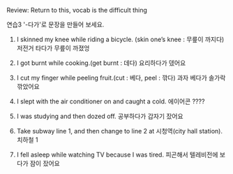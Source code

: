 Review:
Return to this, vocab is the difficult thing

연습3 '-다가'로 문장을 만들어 보세요.

1. I skinned my knee while riding a bicycle. (skin one’s knee : 무릎이 까지다)
   저전거 타다가 무릎이 까졌엉

2. I got burnt while cooking.(get burnt : 데다)
   요리하다가 뎄어요

3. I cut my finger while peeling fruit.(cut : 베다, peel : 깎다)
   과자 베다가 솔가락 깎았어요

4. I slept with the air conditioner on and caught a cold.
   에이어콘 ????

5. I was studying and then dozed off.
   공부하다가 갑자기 잤어요

6. Take subway line 1, and then change to line 2 at 시청역(city hall station).
   치하철 1

7. I fell asleep while watching TV because I was tired.
   피곤해서 텔레비전에 보다가 잠이 잤어요
